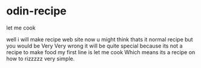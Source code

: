 # odin-recipe
let me cook

well i will make recipe web site now u might think thats it normal recipe but
you would be Very Very wrong 
it will be quite special because its not a recipe to make food
my first line is let me cook
Which means
its a recipe on how to rizzzzz 
very simple.